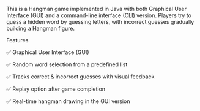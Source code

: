 This is a Hangman game implemented in Java with both Graphical User Interface (GUI) and a command-line interface (CLI) version. Players try to guess a hidden word by guessing letters, with incorrect guesses gradually building a Hangman figure.

Features

✅ Graphical User Interface (GUI)

✅ Random word selection from a predefined list

✅ Tracks correct & incorrect guesses with visual feedback

✅ Replay option after game completion

✅ Real-time hangman drawing in the GUI version
